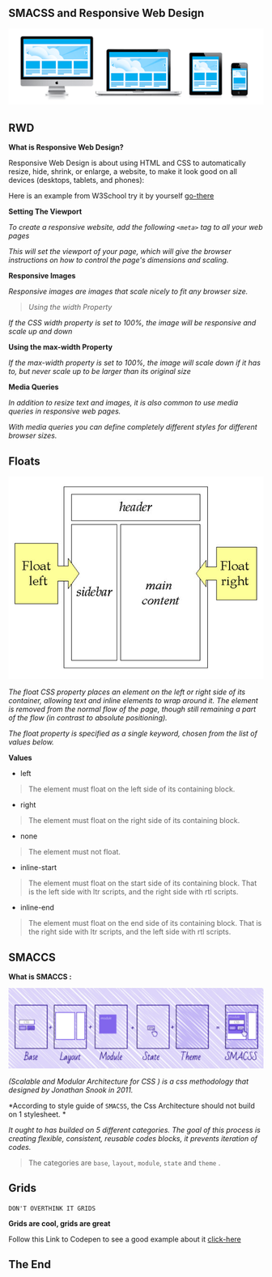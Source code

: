  ## SMACSS and Responsive Web Design

 ![RWD](imgs/RWD.png)

## RWD

**What is Responsive Web Design?**

 
Responsive Web Design is about using HTML and CSS to automatically resize, hide, shrink, or enlarge, a website, to make it look good on all devices (desktops, tablets, and phones):

Here is an example from W3School try it by yourself [go-there](https://www.w3schools.com/html/tryit.asp?filename=tryhtml_responsive_page)


**Setting The Viewport**

*To create a responsive website, add the following `<meta>` tag to all your web pages*

*This will set the viewport of your page, which will give the browser instructions on how to control the page's dimensions and scaling.*

**Responsive Images**

*Responsive images are images that scale nicely to fit any browser size.*

>*Using the width Property*

*If the CSS width property is set to 100%, the image will be responsive and scale up and down*

**Using the max-width Property**

*If the max-width property is set to 100%, the image will scale down if it has to, but never scale up to be larger than its original size*

**Media Queries**

*In addition to resize text and images, it is also common to use media queries in responsive web pages.*

*With media queries you can define completely different styles for different browser sizes.*

## Floats

![float](imgs/float.jpg)


*The float CSS property places an element on the left or right side of its container, allowing text and inline elements to wrap around it. The element is removed from the normal flow of the page, though still remaining a part of the flow (in contrast to absolute positioning).*

*The float property is specified as a single keyword, chosen from the list of values below.*

**Values**

- left
>The element must float on the left side of its containing block.

- right
>The element must float on the right side of its containing block.

- none
>The element must not float.

- inline-start
>The element must float on the start side of its containing block. That is the left side with ltr scripts, and the right side with rtl scripts.

- inline-end
>The element must float on the end side of its containing block. That is the right side with ltr scripts, and the left side with rtl scripts.

## SMACCS

**What is SMACCS :**

![smaccs](imgs/SMACCS.png)


*(Scalable and Modular Architecture for CSS ) is a css methodology that designed by Jonathan Snook in 2011.*

*According to style guide of `SMACSS`, the Css Architecture should not build on 1 stylesheet. *

*It ought to has builded on 5 different categories. The goal of this process is creating flexible, consistent, reusable codes blocks, it prevents iteration of codes.*

>The categories are `base`, `layout`, `module`, `state` and `theme` .

## Grids 

`DON'T OVERTHINK IT GRIDS`

**Grids are cool, grids are great**

Follow this Link to Codepen to see a good example about it [click-here](https://codepen.io/noele/pen/AjwuL)

## The End 
